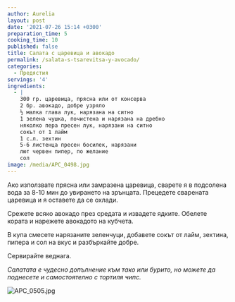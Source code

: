 ```yaml
---
author: Aurelia
layout: post
date: '2021-07-26 15:14 +0300'
preparation_time: 5
cooking_time: 10
published: false
title: Салата с царевица и авокадо
permalink: /salata-s-tsarevitsa-y-avocado/
categories:
  - Предястия
servings: '4'
ingredients:
  - |
    300 гр. царевица, прясна или от консерва
    2 бр. авокадо, добре узряло
    ½ малка глава лук, нарязана на ситно 
    1 зелена чушка, почистена и нарязана на дребно
    няколко пера пресен лук, нарязани на ситно
    сокът от 1 лайм
    1 с.л. зехтин
    5-6 листенца пресен босилек, нарязани
    лют червен пипер, по желание
    сол
image: /media/APC_0498.jpg
---
```

Ако използвате прясна или замразена царевица, сварете я в подсолена вода за 8-10 мин до увирането на зрънцата. Прецедете сварената царевица и я оставете да се охлади.

Срежете всяко авокадо през средата и извадете ядките. Обелете кората и нарежете авокадото на кубчета.

В купа смесете нарязаните зеленчуци, добавете сокът от лайм, зехтина, пипера и сол на вкус и разбъркайте добре.

Сервирайте веднага.

_Салатата е чудесно допълнение към тако или бурито, но можете да поднесете и самостоятелно с тортиля чипс._

![APC_0505.jpg]({{site.baseurl}}/media/APC_0505.jpg)
